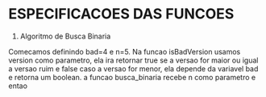 # ESPECIFICACOES DAS FUNCOES
1) Algoritmo de Busca Binaria
   
Comecamos definindo bad=4 e n=5. Na funcao isBadVersion usamos version como parametro, ela ira retornar true se a versao for maior ou igual a versao ruim e false caso a versao for menor, ela depende da variavel bad e retorna um boolean. a funcao busca_binaria recebe n como parametro e entao 

